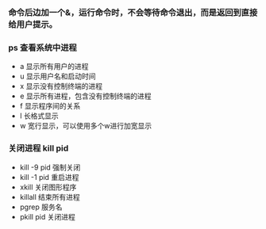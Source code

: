 ### 命令后边加一个&，运行命令时，不会等待命令退出，而是返回到直接给用户提示。

### ps 查看系统中进程
- a 显示所有用户的进程  
- u 显示用户名和启动时间
- x 显示没有控制终端的进程
- e 显示所有进程，包含没有控制终端的进程
- f 显示程序间的关系
- l 长格式显示
- w 宽行显示，可以使用多个w进行加宽显示

### 关闭进程 kill pid
- kill -9 pid 强制关闭
- kill -1 pid 重启进程
- xkill 关闭图形程序
- killall 结束所有进程
- pgrep 服务名
- pkill pid 关闭进程
